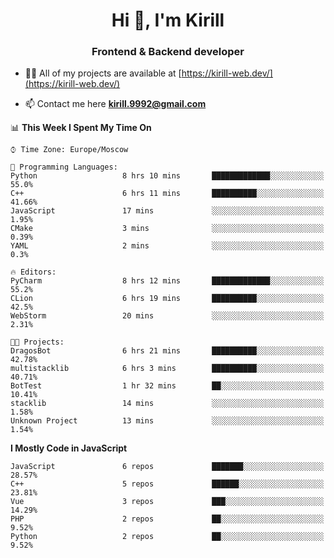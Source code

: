 <h1 align="center">Hi 👋, I'm Kirill</h1>
<h3 align="center">Frontend & Backend developer</h3>

- 👨‍💻 All of my projects are available at [https://kirill-web.dev/](https://kirill-web.dev/)

- 📫 Contact me here **kirill.9992@gmail.com**











<!--START_SECTION:waka-->
📊 **This Week I Spent My Time On** 

```text
⌚︎ Time Zone: Europe/Moscow

💬 Programming Languages: 
Python                   8 hrs 10 mins       █████████████░░░░░░░░░░░░   55.0% 
C++                      6 hrs 11 mins       ██████████░░░░░░░░░░░░░░░   41.66% 
JavaScript               17 mins             ░░░░░░░░░░░░░░░░░░░░░░░░░   1.95% 
CMake                    3 mins              ░░░░░░░░░░░░░░░░░░░░░░░░░   0.39% 
YAML                     2 mins              ░░░░░░░░░░░░░░░░░░░░░░░░░   0.3%

🔥 Editors: 
PyCharm                  8 hrs 12 mins       █████████████░░░░░░░░░░░░   55.2% 
CLion                    6 hrs 19 mins       ██████████░░░░░░░░░░░░░░░   42.5% 
WebStorm                 20 mins             ░░░░░░░░░░░░░░░░░░░░░░░░░   2.31%

🐱‍💻 Projects: 
DragosBot                6 hrs 21 mins       ██████████░░░░░░░░░░░░░░░   42.78% 
multistacklib            6 hrs 3 mins        ██████████░░░░░░░░░░░░░░░   40.71% 
BotTest                  1 hr 32 mins        ██░░░░░░░░░░░░░░░░░░░░░░░   10.41% 
stacklib                 14 mins             ░░░░░░░░░░░░░░░░░░░░░░░░░   1.58% 
Unknown Project          13 mins             ░░░░░░░░░░░░░░░░░░░░░░░░░   1.54%

```

**I Mostly Code in JavaScript** 

```text
JavaScript               6 repos             ███████░░░░░░░░░░░░░░░░░░   28.57% 
C++                      5 repos             ██████░░░░░░░░░░░░░░░░░░░   23.81% 
Vue                      3 repos             ███░░░░░░░░░░░░░░░░░░░░░░   14.29% 
PHP                      2 repos             ██░░░░░░░░░░░░░░░░░░░░░░░   9.52% 
Python                   2 repos             ██░░░░░░░░░░░░░░░░░░░░░░░   9.52%

```



<!--END_SECTION:waka-->
